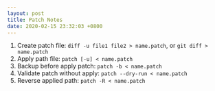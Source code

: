```yaml
---
layout: post
title: Patch Notes
date: 2020-02-15 23:32:03 +0800
---
```


1. Create patch file: `diff -u file1 file2 > name.patch`, or `git diff > name.patch`
1. Apply path file: `patch [-u] < name.patch`
1. Backup before apply patch: `patch -b < name.patch`
1. Validate patch without apply: `patch --dry-run < name.patch`
1. Reverse applied path: `patch -R < name.patch`

